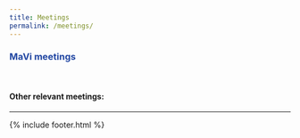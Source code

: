 ```yaml
---
title: Meetings
permalink: /meetings/
---
```


### <span style="color:#2348a3">MaVi meetings</span>


<br>

#### Other relevant meetings:


<hr>
{% include footer.html %}